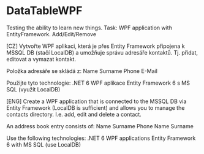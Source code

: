 # DataTableWPF
Testing the ability to learn new things. Task: WPF application with EntityFramework. Add/Edit/Remove

[CZ]
Vytvořte WPF aplikaci, která je přes Entity Framework připojena k MSSQL DB (stačí LocalDB) a umožňuje správu adresáře kontaktů.
Tj. přidat, editovat a vymazat kontakt.

Položka adresáře se skládá z:
Name
Surname
Phone
E-Mail
 

Použijte tyto technologie:
.NET 6
WPF aplikace
Entity Framework 6 s MS SQL (využít LocalDB)
 
[ENG]
Create a WPF application that is connected to the MSSQL DB via Entity Framework (LocalDB is sufficient) and allows you to manage the contacts directory.
I.e. add, edit and delete a contact.

An address book entry consists of:
Name
Surname
Phone
Name Surname
 

Use the following technologies:
.NET 6
WPF applications
Entity Framework 6 with MS SQL (use LocalDB)
